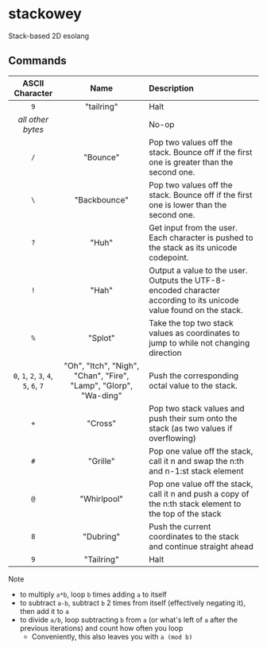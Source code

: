 # stackowey
Stack-based 2D esolang

## Commands
|            ASCII Character             |                               Name                               | Description                                                                                                        |
| :------------------------------------: | :--------------------------------------------------------------: | :----------------------------------------------------------------------------------------------------------------- |
|                  `9`                   |                            "tailring"                            | Halt                                                                                                               |
|           *all other bytes*            |                                                                  | No-op                                                                                                              |
|                  `/`                   |                             "Bounce"                             | Pop two values off the stack. Bounce off if the first one is greater than the second one.                          |
|                  `\`                   |                           "Backbounce"                           | Pop two values off the stack. Bounce off if the first one is lower than the second one.                            |
|                  `?`                   |                              "Huh"                               | Get input from the user. Each character is pushed to the stack as its unicode codepoint.                           |
|                  `!`                   |                              "Hah"                               | Output a value to the user. Outputs the UTF-8-encoded character according to its unicode value found on the stack. |
|                  `%`                   |                             "Splot"                              | Take the top two stack values as coordinates to jump to while not changing direction                               |
| `0`, `1`, `2`, `3`, `4`, `5`, `6`, `7` | "Oh", "Itch", "Nigh", "Chan", "Fire", "Lamp", "Glorp", "Wa-ding" | Push the corresponding octal value to the stack.                                                                   |
|                  `+`                   |                             "Cross"                              | Pop two stack values and push their sum onto the stack (as two values if overflowing)                              |
|                  `#`                   |                             "Grille"                             | Pop one value off the stack, call it n and swap the n:th and n-1:st stack element                                  |
|                  `@`                   |                           "Whirlpool"                            | Pop one value off the stack, call it n and push a copy of the n:th stack element to the top of the stack           |
|                  `8`                   |                            "Dubring"                             | Push the current coordinates to the stack and continue straight ahead                                              |
|                  `9`                   |                            "Tailring"                            | Halt                                                                                                               |

> [!NOTE]
> - to multiply `a*b`, loop `b` times adding `a` to itself
> - to subtract `a-b`, subtract `b` 2 times from itself (effectively negating it), then add it to `a`
> - to divide `a/b`, loop subtracting `b` from `a` (or what's left of `a` after the previous iterations) and count how often you loop
>     - Conveniently, this also leaves you with `a (mod b)`
